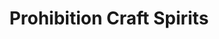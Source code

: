 ---
title: "Prohibition Craft Spirits"
url: /louisville/prohibition-craft-spirits/
shop: Spirituosen
---